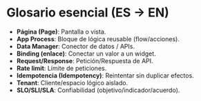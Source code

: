 # Glosario esencial (ES → EN)

- **Página (Page)**: Pantalla o vista.
- **App Process**: Bloque de lógica reusable (flow/acciones).
- **Data Manager**: Conector de datos / APIs.
- **Binding (enlace)**: Conectar un valor a un widget.
- **Request/Response**: Petición/Respuesta de API.
- **Rate limit**: Límite de peticiones.
- **Idempotencia (Idempotency)**: Reintentar sin duplicar efectos.
- **Tenant**: Cliente/espacio lógico aislado.
- **SLO/SLI/SLA**: Confiabilidad (objetivo/indicador/acuerdo).
